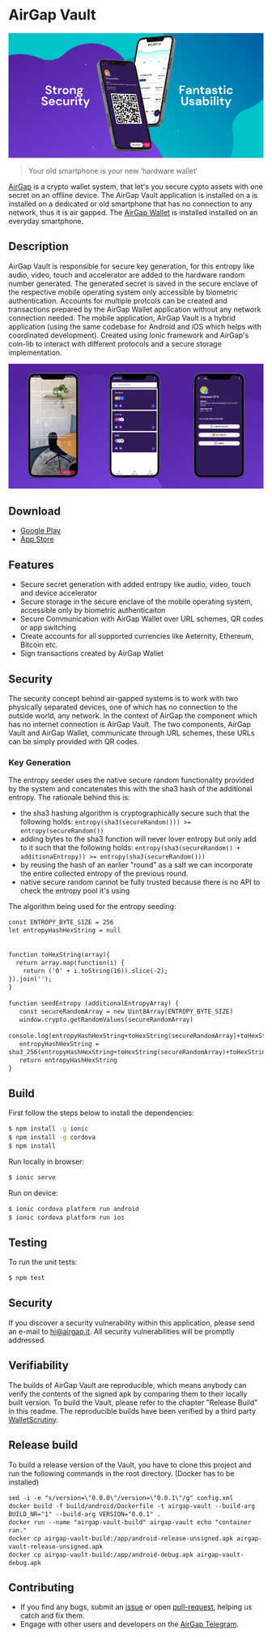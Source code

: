# AirGap Vault

<p align="left">
    <img src="./banner.png" />
</p>

> Your old smartphone is your new ‘hardware wallet’

[AirGap](https://airgap.it) is a crypto wallet system, that let's you secure cypto assets with one secret on an offline device. The AirGap Vault application is installed on a is installed on a dedicated or old smartphone that has no connection to any network, thus it is air gapped. The [AirGap Wallet](https://github.com/airgap-it/airgap-wallet) is installed installed on an everyday smartphone.

## Description

AirGap Vault is responsible for secure key generation, for this entropy like audio, video, touch and accelerator are added to the hardware random number generated. The generated secret is saved in the secure enclave of the respective mobile operating system only accessible by biometric authentication. Accounts for multiple protcols can be created and transactions prepared by the AirGap Wallet application without any network connection needed. The mobile application, AirGap Vault is a hybrid application (using the same codebase for Android and iOS which helps with coordinated development). Created using Ionic framework and AirGap's coin-lib to interact with different protocols and a secure storage implementation.

<p align="left">
    <img src="./devices.png" />
</p>

## Download

- [Google Play](https://play.google.com/store/apps/details?id=it.airgap.vault)
- [App Store](https://itunes.apple.com/us/app/airgap-vault-secure-secrets/id1417126841?l=de&ls=1&mt=8)

## Features

- Secure secret generation with added entropy like audio, video, touch and device accelerator
- Secure storage in the secure enclave of the mobile operating system, accessible only by biometric authenticaiton
- Secure Communication with AirGap Wallet over URL schemes, QR codes or app switching
- Create accounts for all supported currencies like Aeternity, Ethereum, Bitcoin etc.
- Sign transactions created by AirGap Wallet

## Security

The security concept behind air-gapped systems is to work with two physically separated devices, one of which has no connection to the outside world, any network. In the context of AirGap the component which has no internet connection is AirGap Vault. The two components, AirGap Vault and AirGap Wallet, communicate through URL schemes, these URLs can be simply provided with QR codes.


### Key Generation

The entropy seeder uses the native secure random functionality provided by the system and concatenates this with the sha3 hash of the additional entropy. The rationale behind this is:

- the sha3 hashing algorithm is cryptographically secure such that the following holds: `entropy(sha3(secureRandom())) >= entropy(secureRandom())`
- adding bytes to the sha3 function will never lover entropy but only add to it such that the following holds: `entropy(sha3(secureRandom() + additionaEntropy)) >= entropy(sha3(secureRandom()))`
- by reusing the hash of an earlier "round" as a salt we can incorporate the entire collected entropy of the previous round.
- native secure random cannot be fully trusted because there is no API to check the entropy pool it's using

The algorithm being used for the entropy seeding:

```
const ENTROPY_BYTE_SIZE = 256
let entropyHashHexString = null


function toHexString(array){
  return array.map(function(i) {
    return ('0' + i.toString(16)).slice(-2);
}).join('');
}

function seedEntropy (additionalEntropyArray) {
   const secureRandomArray = new Uint8Array(ENTROPY_BYTE_SIZE)
   window.crypto.getRandomValues(secureRandomArray)
   console.log(entropyHashHexString+toHexString(secureRandomArray)+toHexString(additionalEntropyArray))
   entropyHashHexString = sha3_256(entropyHashHexString+toHexString(secureRandomArray)+toHexString(additionalEntropyArray))
   return entropyHashHexString
}
```

## Build

First follow the steps below to install the dependencies:

```bash
$ npm install -g ionic
$ npm install -g cordova
$ npm install
```

Run locally in browser:

```bash
$ ionic serve
```

Run on device:

```bash
$ ionic cordova platform run android
$ ionic cordova platform run ios
```

## Testing

To run the unit tests:

```bash
$ npm test
```

## Security

If you discover a security vulnerability within this application, please send an e-mail to hi@airgap.it. All security vulnerabilities will be promptly addressed.

## Verifiability

The builds of AirGap Vault are reproducible, which means anybody can verify the contents of the signed apk by comparing them to their locally built version. To build the Vault, please refer to the chapter "Release Build" in this readme. The reproducible builds have been verified by a third party [WalletScrutiny](https://walletscrutiny.com/posts/it.airgap.vault/).

## Release build

To build a release version of the Vault, you have to clone this project and run the following commands in the root directory. (Docker has to be installed)

```
sed -i -e "s/version=\"0.0.0\"/version=\"0.0.1\"/g" config.xml
docker build -f build/android/Dockerfile -t airgap-vault --build-arg BUILD_NR="1" --build-arg VERSION="0.0.1" .
docker run --name "airgap-vault-build" airgap-vault echo "container ran."
docker cp airgap-vault-build:/app/android-release-unsigned.apk airgap-vault-release-unsigned.apk
docker cp airgap-vault-build:/app/android-debug.apk airgap-vault-debug.apk
```

## Contributing

- If you find any bugs, submit an [issue](../../issues) or open [pull-request](../../pulls), helping us catch and fix them.
- Engage with other users and developers on the [AirGap Telegram](https://t.me/AirGap).